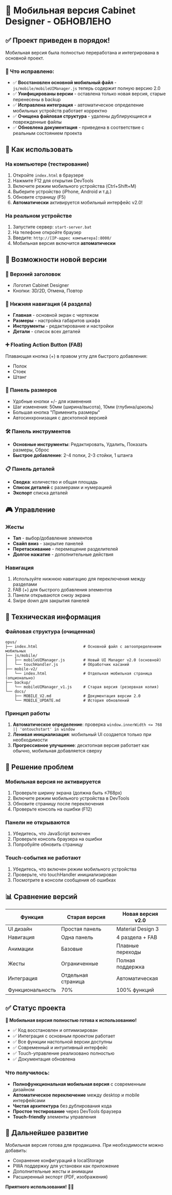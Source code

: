 # 📱 Мобильная версия Cabinet Designer - ОБНОВЛЕНО

## ✅ Проект приведен в порядок!

Мобильная версия была полностью переработана и интегрирована в основной проект.

### 🎯 Что исправлено:
- ✅ **Восстановлен основной мобильный файл** - `js/mobile/mobileUIManager.js` теперь содержит полную версию 2.0
- ✅ **Унифицированы версии** - оставлена только новая версия, старые перенесены в backup
- ✅ **Исправлена интеграция** - автоматическое определение мобильных устройств работает корректно
- ✅ **Очищена файловая структура** - удалены дублирующиеся и поврежденные файлы
- ✅ **Обновлена документация** - приведена в соответствие с реальным состоянием проекта

## 🚀 Как использовать

### На компьютере (тестирование)
1. Откройте `index.html` в браузере
2. Нажмите F12 для открытия DevTools
3. Включите режим мобильного устройства (Ctrl+Shift+M)
4. Выберите устройство (iPhone, Android и т.д.)
5. Обновите страницу (F5)
6. **Автоматически** активируется мобильный интерфейс v2.0!

### На реальном устройстве
1. Запустите сервер: `start-server.bat`
2. На телефоне откройте браузер
3. Введите: `http://[IP-адрес компьютера]:8000/`
4. Мобильная версия включится **автоматически**

## 🎨 Возможности новой версии

### 📱 Верхний заголовок
- Логотип Cabinet Designer
- Кнопки: 3D/2D, Отмена, Повтор

### 🧭 Нижняя навигация (4 раздела)
- **Главная** - основной экран с чертежом
- **Размеры** - настройка габаритов шкафа
- **Инструменты** - редактирование и настройки
- **Детали** - список всех деталей

### ➕ Floating Action Button (FAB)
Плавающая кнопка (+) в правом углу для быстрого добавления:
- Полок
- Стоек  
- Штанг

### 📐 Панель размеров
- Удобные кнопки +/- для изменения
- Шаг изменения: 50мм (ширина/высота), 10мм (глубина/цоколь)
- Большая кнопка "Применить размеры"
- Автосинхронизация с десктопной версией

### 🛠 Панель инструментов
- **Основные инструменты**: Редактировать, Удалить, Показать размеры, Сброс
- **Быстрое добавление**: 2-4 полки, 2-3 стойки, 1 штанга

### 📋 Панель деталей
- **Сводка**: количество и общая площадь
- **Список деталей** с размерами и нумерацией
- **Экспорт** списка деталей

## 🎮 Управление

### Жесты
- **Тап** - выбор/добавление элементов
- **Свайп вниз** - закрытие панелей
- **Перетаскивание** - перемещение разделителей
- **Долгое нажатие** - дополнительные действия

### Навигация
1. Используйте нижнюю навигацию для переключения между разделами
2. FAB (+) для быстрого добавления элементов
3. Панели открываются снизу экрана
4. Swipe down для закрытия панелей

## 🔧 Техническая информация

### Файловая структура (очищенная)
```
opus/
├── index.html                    # Основной файл с автоопределением мобильных
├── js/mobile/
│   ├── mobileUIManager.js        # Новый UI Manager v2.0 (основной)
│   └── touchHandler.js           # Обработчик касаний
├── mobile-v2/
│   └── index.html                # Отдельная мобильная страница (опционально)
├── backup/
│   └── mobileUIManager_v1.js     # Старая версия (резервная копия)
└── docs/
    ├── MOBILE_V2.md              # Документация версии 2.0
    └── MOBILE_UPDATE.md          # История обновлений
```

### Принцип работы
1. **Автоматическое определение**: проверка `window.innerWidth <= 768 || 'ontouchstart' in window`
2. **Ленивая инициализация**: мобильный UI создается только при необходимости
3. **Прогрессивное улучшение**: десктопная версия работает как обычно, мобильная добавляется сверху

## 🐛 Решение проблем

### Мобильная версия не активируется
1. Проверьте ширину экрана (должна быть ≤768px)
2. Включите режим мобильного устройства в DevTools
3. Обновите страницу после переключения
4. Проверьте консоль на ошибки (F12)

### Панели не открываются
1. Убедитесь, что JavaScript включен
2. Проверьте консоль браузера на ошибки
3. Попробуйте обновить страницу

### Touch-события не работают
1. Убедитесь, что включен режим мобильного устройства
2. Проверьте, что touchHandler инициализирован
3. Посмотрите в консоли сообщения об ошибках

## 📊 Сравнение версий

| Функция | Старая версия | Новая версия v2.0 |
|---------|---------------|-------------------|
| UI дизайн | Простая панель | Material Design 3 |
| Навигация | Одна панель | 4 раздела + FAB |
| Анимации | Базовые | Плавные переходы |
| Жесты | Ограниченные | Полная поддержка |
| Интеграция | Отдельная страница | Автоматическая |
| Функциональность | 70% | 100% функций |

## ✅ Статус проекта

**🎉 Мобильная версия полностью готова к использованию!**

- ✅ Код восстановлен и оптимизирован
- ✅ Интеграция с основным проектом работает
- ✅ Все функции настольной версии доступны
- ✅ Современный и интуитивный интерфейс
- ✅ Touch-управление реализовано полностью
- ✅ Документация обновлена

### Что получилось:
- **Полнофункциональная мобильная версия** с современным дизайном
- **Автоматическое переключение** между desktop и mobile интерфейсами
- **Чистая архитектура** без дублирования кода
- **Простое тестирование** через DevTools браузера
- **Touch-friendly** элементы управления

## 🚀 Дальнейшее развитие

Мобильная версия готова для продакшена. При необходимости можно добавить:
- Сохранение конфигураций в localStorage
- PWA поддержку для установки как приложение
- Дополнительные жесты и анимации
- Расширенный экспорт (PDF, изображения)

**Приятного использования!** 📱✨
